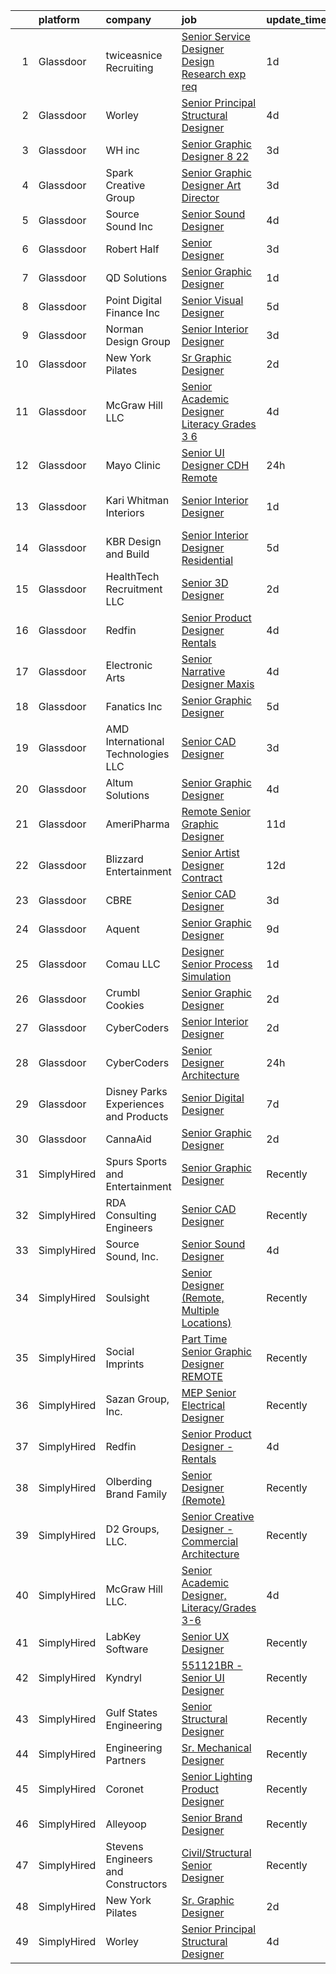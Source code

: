 

|    | platform    | company                                | job                                                                                                                                                                                                                                                                                                                                                                                                                                                                                                                                                                                                                                                                                                                                                                                                                                                                                                                                                                                                                                                                                                                                                                                                                                                                                                                                                                                   | update_time   | location               |
|---:|:------------|:---------------------------------------|:--------------------------------------------------------------------------------------------------------------------------------------------------------------------------------------------------------------------------------------------------------------------------------------------------------------------------------------------------------------------------------------------------------------------------------------------------------------------------------------------------------------------------------------------------------------------------------------------------------------------------------------------------------------------------------------------------------------------------------------------------------------------------------------------------------------------------------------------------------------------------------------------------------------------------------------------------------------------------------------------------------------------------------------------------------------------------------------------------------------------------------------------------------------------------------------------------------------------------------------------------------------------------------------------------------------------------------------------------------------------------------------|:--------------|:-----------------------|
|  1 | Glassdoor   | twiceasnice Recruiting                 | [Senior Service Designer  Design Research exp req ](https://www.glassdoor.com/partner/jobListing.htm?pos=111&ao=1110586&s=58&guid=00000182e33f7f2e8f905e54bb42ec42&src=GD_JOB_AD&t=SR&vt=w&ea=1&cs=1_123931d9&cb=1661669965928&jobListingId=1008097482843&cpc=48B9F4758953335C&jrtk=3-0-1gbhjuvqmklvm801-1gbhjuvr0k24j800-e0d663e7e9ee947e--6NYlbfkN0AIiLXtwtv0BDns9BiY4ItblantFozdL6jLmLxNvS8mvt4_hCZCGA9HmC46v82wF9O3pUtOMMPsd9VQ-rcZOSNJOqF8bE3HgafB-vpR2ycqJsC2VD3jJ3B53I60K52YrkjFxUmsv7GEe7oSmTIsZvsP7j81o20ZmCW-IOMesJanGNlwcGp_mdYiQB8mC9C4KCt3rb4q6zOQB21DejqFovZzIwMF7sqTAgRkLWAjcEbONFsZk8nH4LfMBiuG5u-15QpqT9JWMdlspT32K03hlbdWedxYNrRvjOlaULPRwEoG9sZoqxhSjNgO_vVbi00e8thKOxNEhOVJHvttc_aYi-YlXf9BFx2PP_ZJ4P37Y1NFWAO5m76aiW02m2mr9o1fX1H9NkvYtWZSiRB2wbemZzz63fAwGOQNRtHK6o2o8zcA8YqpGdJGGSW0f0BxXOl6VW1nUdZYP-PI5meZXlYG_2ieLDQgbsnS8apeX5BFfSn2prt37EsimXtLQ35Fhmmxfcd40bxvsUOjw5__YFqDb-dH)                                                                                                                                                                                                                                                                                                                                                                                                                                                                          | 1d            | New York State         |
|  2 | Glassdoor   | Worley                                 | [Senior Principal Structural Designer](https://www.glassdoor.com/partner/jobListing.htm?pos=119&ao=1136043&s=58&guid=00000182e33f7f2e8f905e54bb42ec42&src=GD_JOB_AD&t=SR&vt=w&cs=1_b08a2bd9&cb=1661669965929&jobListingId=1008088587444&jrtk=3-0-1gbhjuvqmklvm801-1gbhjuvr0k24j800-495efa6f3e6025cd-)                                                                                                                                                                                                                                                                                                                                                                                                                                                                                                                                                                                                                                                                                                                                                                                                                                                                                                                                                                                                                                                                                 | 4d            | Houston, TX            |
|  3 | Glassdoor   | WH inc                                 | [Senior Graphic Designer 8 22](https://www.glassdoor.com/partner/jobListing.htm?pos=120&ao=1136043&s=58&guid=00000182e33f7f2e8f905e54bb42ec42&src=GD_JOB_AD&t=SR&vt=w&ea=1&cs=1_200885e6&cb=1661669965929&jobListingId=1008091792613&jrtk=3-0-1gbhjuvqmklvm801-1gbhjuvr0k24j800-a4c2e29ffe14dcba-)                                                                                                                                                                                                                                                                                                                                                                                                                                                                                                                                                                                                                                                                                                                                                                                                                                                                                                                                                                                                                                                                                    | 3d            | Seattle, WA            |
|  4 | Glassdoor   | Spark Creative Group                   | [Senior Graphic Designer Art Director](https://www.glassdoor.com/partner/jobListing.htm?pos=110&ao=1110586&s=58&guid=00000182e33f7f2e8f905e54bb42ec42&src=GD_JOB_AD&t=SR&vt=w&ea=1&cs=1_d1a20dc6&cb=1661669965928&jobListingId=1008092367670&cpc=6FC5BA77C9A4CD78&jrtk=3-0-1gbhjuvqmklvm801-1gbhjuvr0k24j800-c2d8a606fc96234c--6NYlbfkN0BBGG9LMNqL16EzDx9S3nKk4b6IwprgSJginr0DZD_oW5yEAmn-tqn_d3atlY61JjEJCcIRxV4iQa-5Q8wcqhKLSJ83lrYLdPS0OtImIl9V7CVmTWNWVztfQoKFteSfQqqO4YIg2T7lUUZxXKsBUHr9DNnnOqat7-ICRDskTAeC3vvLmHfQz_Sb97qJvvExAhC2mHskjJr542PgYzghtscUhBK2Dcp3cjY20XjeT052WL8TY1EZyfODmN7qS03RrVEhsv85sa3S6XcbaR_mR4sBtgZyYyh59zV87VpOFbfOUnnbHyF1ZPkoUVfUh7QY8YPx88ERCfWKezPXpmhonR8HCvHy_D_803H50nTLa2DMEAHk2YEqPHbKWlukpgFboA4Oy3eR9ZhI6slsVNVcRs5cnZF_lNSDVx2J_V0lL-Gb1-oqYhLtgMJmAE1uFOFws2R0alioFCgz1JlbMsw_kpg33pNntY_OfuF3pppo4DXfp6JybHGXUbGwY6XeBtxMTps%3D)                                                                                                                                                                                                                                                                                                                                                                                                                                                                                                         | 3d            | Florida                |
|  5 | Glassdoor   | Source Sound  Inc                      | [Senior Sound Designer](https://www.glassdoor.com/partner/jobListing.htm?pos=116&ao=1136043&s=58&guid=00000182e33f7f2e8f905e54bb42ec42&src=GD_JOB_AD&t=SR&vt=w&ea=1&cs=1_3cebf22b&cb=1661669965929&jobListingId=1008089350796&jrtk=3-0-1gbhjuvqmklvm801-1gbhjuvr0k24j800-b47b731b9588a909-)                                                                                                                                                                                                                                                                                                                                                                                                                                                                                                                                                                                                                                                                                                                                                                                                                                                                                                                                                                                                                                                                                           | 4d            | Remote                 |
|  6 | Glassdoor   | Robert Half                            | [Senior Designer](https://www.glassdoor.com/partner/jobListing.htm?pos=114&ao=1110586&s=58&guid=00000182e33f7f2e8f905e54bb42ec42&src=GD_JOB_AD&t=SR&vt=w&ea=1&cs=1_74317192&cb=1661669965929&jobListingId=1008091743697&cpc=654405A9B1E0A9F5&jrtk=3-0-1gbhjuvqmklvm801-1gbhjuvr0k24j800-90eb036b1acf2a4c--6NYlbfkN0CpzDdaQkua3np5pkmj49lKioZwmwxQ-yx5plwbYmV_M5St0DD8rCm1QOzbrT0uKPjLiNpyd1pGxRR2DWvkbBavdBU8cubWW7s79_0pBjaN6MYZa6sYebPsf7f67_qjqQMYnOnPJc1426aGRbM3p-EnrboTyK0iAAhqlrT90mL84f9p5I-gmqDyKMULyOH0yJw2quOKfC3t-9wM5bolrGYWOlr-1Lf786csPCzztWRRnJVSrK2zt5PmBD_txA77q_0luIAAci5QDJ-IhF72LQdlD-3aN9bmD224x-eLncka873esKS_HSZJJaS4L28akYPlZan_lcE9sgPVNWxZCO4PgVtNFyQjlqVIs3Aj3MIpuw-ouHk2d0MJPviyS7Z3TPBaz3erI74S-Xm84QkW5xhkXBqFZ_2vhCSnZEZcCwDKobsWT3Nol4jQQEJKk_iE1kQKrehu_HOVGZzTS5-t-zRf_o254AbWP8XWQuNMY9C9Sxtx9pobdXhEFQIjxW8c1ffazJxty1eRWPT1qsmaTqv9nf9e8CxpoW2Ugq8_fbLh4Eo4-X6BBi7x)                                                                                                                                                                                                                                                                                                                                                                                                                                                                            | 3d            | Minneapolis, MN        |
|  7 | Glassdoor   | QD Solutions                           | [Senior Graphic Designer](https://www.glassdoor.com/partner/jobListing.htm?pos=108&ao=1110586&s=58&guid=00000182e33f7f2e8f905e54bb42ec42&src=GD_JOB_AD&t=SR&vt=w&ea=1&cs=1_eaaab809&cb=1661669965928&jobListingId=1008097287533&cpc=21001CD36CB5FE0E&jrtk=3-0-1gbhjuvqmklvm801-1gbhjuvr0k24j800-779e22abd982fff8--6NYlbfkN0ACTeRvGRFS6hadW-07x_K1RnsIE8OdH4tufuZ5eRAiXlI_sIDJdKrGCDzNU8TfiJ9yvQZhiSJRE0dL2dZD0yYRWGZI8cDA-DExZECqiv6QlH1xQ3M5uhh6ZbgShOhuR9mB9ls38NxfT59Cn9zG8D8MliSDR86vd8CTOOc86N6YndDY-bIYZa-ml9nEcWXT3WuSLwb2kY_yeQ0vLvkgiI4ZrrseU7YmMZ36eyFYpbr_0GCSaCvqpAslVBiCl3G8dPZCedzUXuwiwD-umRRyf4nVRT6Ki7TvAcvjIJ0K6kIGwsRoUHfaiWY5lv5nkpM9wQU8VdxkqSet5hJ3KWduEXVZzi5gjk64jpVpbJ2UfP3ixoxf8snZjfr8Hx4YZU7k1n7EpIQcGoicBubZ013Va7Bm4bjM16ITQ58q1LFE1ks-s31J9FeiICrmY_Ae0YmOaEzvCg3TbuJVRcQrgYFV4-TnSEKneaKFNf0tfAC1IOV2J0owrp9obdJC-WXEtbZhjL-ovlOCwY78Iw%3D%3D)                                                                                                                                                                                                                                                                                                                                                                                                                                                                                                        | 1d            | Austin, TX             |
|  8 | Glassdoor   | Point Digital Finance  Inc             | [Senior Visual Designer](https://www.glassdoor.com/partner/jobListing.htm?pos=124&ao=1136043&s=58&guid=00000182e33f7f2e8f905e54bb42ec42&src=GD_JOB_AD&t=SR&vt=w&ea=1&cs=1_81c6483a&cb=1661669965930&jobListingId=1008086386078&jrtk=3-0-1gbhjuvqmklvm801-1gbhjuvr0k24j800-1ebc14109c6bbb65-)                                                                                                                                                                                                                                                                                                                                                                                                                                                                                                                                                                                                                                                                                                                                                                                                                                                                                                                                                                                                                                                                                          | 5d            | Palo Alto, CA          |
|  9 | Glassdoor   | Norman Design Group                    | [Senior Interior Designer](https://www.glassdoor.com/partner/jobListing.htm?pos=106&ao=1110586&s=58&guid=00000182e33f7f2e8f905e54bb42ec42&src=GD_JOB_AD&t=SR&vt=w&ea=1&cs=1_1f24aed5&cb=1661669965927&jobListingId=1008091028974&cpc=ABD31432EBADCA3A&jrtk=3-0-1gbhjuvqmklvm801-1gbhjuvr0k24j800-7cc85a13cc5e0974--6NYlbfkN0CXiONNOVKsCLPPcUoB_Bn5_1C3WxILIcgK10bB1KeCioeMr6RfpG4lcdQLJnZt1cD1vdkDVy3h_SuAgwPiraUF5n4p5jBG9v4MrQF_varX4buyL_7XEN6rILWr1u425xL1uSc4fbh-RcHN-IZ8HIPwIgbulvB8D_ZGWf_TTmJmmKApKwmwPgBMNbRbC9dUOZn8n7ysUew-Tr5Hbc2zu4fdWZpedqkHz2wU4Gb3zLV6KCI-P42cguvJqRCUP74T4iSbGq2fzc4ZyQ66CvRT4CdAtYpQDVIO_ofKeTvEmFzIgzMc7jpiYLlakvVIVJ8mRwovklfrT7D7mZWJHcghbjjLSz7AXPkK3i1pqq6rf3KRr2TijClG7PcHBl_HxHeEDGULfX5oAZ5vNAg47w4_hHXul7coN8YdOWM76VUWBpIagRIRO6H7QualrPcoduF5LiUIr7IwWMRlSRNoTmLp-HsMJybnNpKaNWvY6hydf5xuI_5p0M63OYGFryKdYmx_MgbVwJyGeMwscg%3D%3D)                                                                                                                                                                                                                                                                                                                                                                                                                                                                                                       | 3d            | Los Angeles, CA        |
| 10 | Glassdoor   | New York Pilates                       | [Sr  Graphic Designer](https://www.glassdoor.com/partner/jobListing.htm?pos=122&ao=1136043&s=58&guid=00000182e33f7f2e8f905e54bb42ec42&src=GD_JOB_AD&t=SR&vt=w&ea=1&cs=1_73aa78cc&cb=1661669965929&jobListingId=1008094773855&jrtk=3-0-1gbhjuvqmklvm801-1gbhjuvr0k24j800-38f2fed63134701e-)                                                                                                                                                                                                                                                                                                                                                                                                                                                                                                                                                                                                                                                                                                                                                                                                                                                                                                                                                                                                                                                                                            | 2d            | Remote                 |
| 11 | Glassdoor   | McGraw Hill LLC                        | [Senior Academic Designer  Literacy Grades 3 6](https://www.glassdoor.com/partner/jobListing.htm?pos=127&ao=1136043&s=58&guid=00000182e33f7f2e8f905e54bb42ec42&src=GD_JOB_AD&t=SR&vt=w&cs=1_81441d6d&cb=1661669965930&jobListingId=1008089562448&jrtk=3-0-1gbhjuvqmklvm801-1gbhjuvr0k24j800-7fc678eda5762638-)                                                                                                                                                                                                                                                                                                                                                                                                                                                                                                                                                                                                                                                                                                                                                                                                                                                                                                                                                                                                                                                                        | 4d            | Remote                 |
| 12 | Glassdoor   | Mayo Clinic                            | [Senior UI Designer   CDH   Remote](https://www.glassdoor.com/partner/jobListing.htm?pos=105&ao=1110586&s=58&guid=00000182e33f7f2e8f905e54bb42ec42&src=GD_JOB_AD&t=SR&vt=w&cs=1_6a54a7c1&cb=1661669965927&jobListingId=1008098136479&cpc=76BDADE3D6D9A820&jrtk=3-0-1gbhjuvqmklvm801-1gbhjuvr0k24j800-2ea6fd4f9497d762--6NYlbfkN0DAEceP-M7Shj5_gfKRzkCBllP1lnjH5WM5gyIsLK1tG5I7LeeaiVBc2NmkugE2pFAElwNOWomzXH3Xpn4KrYmZVurKHWvg9_M-KHPcaZlCX2lLM76ZM8bb_VqxMOu-Wxc3DShs2cYNKopDGYNqmHabbxnIUoV37OZt-LLJqh1cOjwayRhMLWAd-ak1ezKOEtxkmOzs-Jt8t4_BYn7vlwqumtV41BTpENnbLijZF1Ox8mRcnHe6oi1nIzxE2PZ9QX-SHEcNhmmiCcagP6r8o8oZKiL8KqcT-RdWzuPPb7Qr-MvwqwYTNHrHBR5PwS34VJM_LiFoQKUy5NH7WiSt8jCe3AUMXoHWAMrEBxlMvZtxXItV61laLgJzIb-zhci5bqBlBEm-TgGAcb8it16wRVjqCJuzqQze7RbE3mjote4whgjI5i3aZpgYdf8h3mlKTpT2Rhewl7d8LQ%3D%3D)                                                                                                                                                                                                                                                                                                                                                                                                                                                                                                                                                                   | 24h           | Rochester, MN          |
| 13 | Glassdoor   | Kari Whitman Interiors                 | [Senior Interior Designer](https://www.glassdoor.com/partner/jobListing.htm?pos=107&ao=1110586&s=58&guid=00000182e33f7f2e8f905e54bb42ec42&src=GD_JOB_AD&t=SR&vt=w&ea=1&cs=1_a640bac9&cb=1661669965928&jobListingId=1008096974149&cpc=25F7D4ABB6558D0F&jrtk=3-0-1gbhjuvqmklvm801-1gbhjuvr0k24j800-d2124bb94728dd07--6NYlbfkN0Cmzuva8sYmbb1GdnhNEizarazri4JOlhpDI3kaiWdnMch5hBA1-269F5QgUkLl6DlodyIG_d1qtiXvaPkWEO4Qhyf3f2yp-9z8pn-VcozWACsEK53BccCQVTrp31fffoeo_SXauX4gCky4pppakqvZuQK-vVtOdG4rIn7t20tPyB-Hu9o3U-HKwDnrbgDtTneLoEtEbdRVLeY15LpDBYG08kdN6Da82JD7TdbiZr_bIpfT361VDukaYW-C9gWPpfbu-aZkvrzPdexChxNkCfWqXeVnAlssXVrOJzUx8fhYqGCTzWtJiboEwdSvRwCVOTlHNJo1BRg1l0-3bhQ4pTLBA8RBVzSRZAtjsnw_aG58llnf46XSk4e6LZo405QYJlrqPDRoLdDkwDJjYxDV-9_8DMRRu3zBYqOeKvqx8aw9__6LR70iJhm7goN8uCXMcrRgzgV_c4JUAtaKX8UIeUpnev09sn4xvUM1hZ9MWtlaza6691MNbxmxOPtR4M2PJ4qbewEaFH51jQ%3D%3D)                                                                                                                                                                                                                                                                                                                                                                                                                                                                                                       | 1d            | Pacific Palisades, CA  |
| 14 | Glassdoor   | KBR Design and Build                   | [Senior Interior Designer   Residential](https://www.glassdoor.com/partner/jobListing.htm?pos=102&ao=1110586&s=58&guid=00000182e33f7f2e8f905e54bb42ec42&src=GD_JOB_AD&t=SR&vt=w&ea=1&cs=1_15c2cd1e&cb=1661669965927&jobListingId=1008084861924&cpc=AE7800CE93453CD7&jrtk=3-0-1gbhjuvqmklvm801-1gbhjuvr0k24j800-afed8538d421ab67--6NYlbfkN0CA-zmwsw9Pr6hntqPDPK3FwMBK-t6y3a-4PWfKCgxBBEJUBKp1FUT_tjuxSJY2pCXtTDei2QpkA-Djn7T0nXWxOZoaHIDT88B4bQzGiVXDGkMg4XVcZsxWj4o_lMfMm9uE0D0mRYtEsviglMBrJIf7WhQkAPlysIxgeYAcO4yjbcBCAlL8fZJ-BAFu89rRT4vM8XW9v-0nff6mVFb81l7kJTvpKLpTV6hZ_OUnfMPAorJlwJxLUFh8z74p7imDMpufKPmcGW0LWUTlWKbDOyOFtU4zuVsl7DQUPdQwnaw7nq03teRUJjT1PRvzgqCjt5Pytv85YtKsYbqaMr5OFq27oDofV34NWJQUgZjblJvi_3H4Hvt_N6lRDkI8wJxiGLPoI72xAQw--a_o-0L5v40TLmVwOM-v9fwTUFcNyXz1SjWKrp32LV-3ZsOFbuthMpz6PAa-hXEAk_l2UFqhSAA92zwFV9T5-nFHaHbnyConzZKuUhB1juglyLoK5fGAsb-6AOQkW1N1c88B7kYFlYIM_uvU2cjhcqo%3D)                                                                                                                                                                                                                                                                                                                                                                                                                                                                       | 5d            | New York, NY           |
| 15 | Glassdoor   | HealthTech Recruitment  LLC            | [Senior 3D Designer](https://www.glassdoor.com/partner/jobListing.htm?pos=101&ao=1110586&s=58&guid=00000182e33f7f2e8f905e54bb42ec42&src=GD_JOB_AD&t=SR&vt=w&ea=1&cs=1_c9a70c5b&cb=1661669965927&jobListingId=1008093438529&cpc=0816185175F80A58&jrtk=3-0-1gbhjuvqmklvm801-1gbhjuvr0k24j800-749726a22f9ba161--6NYlbfkN0AnfBpo8791XiAuuIhe2fb7zqFULKdiy-bwTMe7IHnBtSxpLK8o2IidgaozicMSLTO-O8wam9YoHiCrdEXNkBJyJzYS20w3ridHJnIf8sAyucONHFi_ZLsg2dru_sdKIjifz6sozW-TQ477cAhIL0eUIjWEOz55Td0hHWrRYbwmNnLy7cPF5XFNY8WS9ILpt2JuQGe65S6ZXgOhhgJnRNA3S7sBJxYcaaWZPqS0thymc3Oa9vdL8AsTT13V8M4y5rMGhP_qtmr1gd2Ai120z9SZbioXh-8y7OpLqxB0GmZQTbJ3_1VjSK5hA7viNiax5sc8eguwoTOWJSBr2sWJEURq8uFomsf0i3xXHzlFcUrx3qEI50L-jwXR_o9UNFcacEwA74nXwxhdq_aYH4gHe3gP-IoyzfwemJjQouUR1ion7HJzbn-Jyx9JBgTlUfQ2TdZOUhHP4To7dp933FB-J18ktrp1tg4T7XImxQRLKEJPs_liYkn_aZ1oT-9pFJCZ0otuxk53N9v28A%3D%3D)                                                                                                                                                                                                                                                                                                                                                                                                                                                                                                             | 2d            | Minneapolis, MN        |
| 16 | Glassdoor   | Redfin                                 | [Senior Product Designer   Rentals](https://www.glassdoor.com/partner/jobListing.htm?pos=118&ao=1136043&s=58&guid=00000182e33f7f2e8f905e54bb42ec42&src=GD_JOB_AD&t=SR&vt=w&cs=1_7e775182&cb=1661669965929&jobListingId=1008089184207&jrtk=3-0-1gbhjuvqmklvm801-1gbhjuvr0k24j800-6be6802fc110f483-)                                                                                                                                                                                                                                                                                                                                                                                                                                                                                                                                                                                                                                                                                                                                                                                                                                                                                                                                                                                                                                                                                    | 4d            | Remote                 |
| 17 | Glassdoor   | Electronic Arts                        | [Senior Narrative Designer   Maxis](https://www.glassdoor.com/partner/jobListing.htm?pos=129&ao=1136043&s=58&guid=00000182e33f7f2e8f905e54bb42ec42&src=GD_JOB_AD&t=SR&vt=w&cs=1_99549e1e&cb=1661669965930&jobListingId=1008089715957&jrtk=3-0-1gbhjuvqmklvm801-1gbhjuvr0k24j800-5bfe80f586e8c937-)                                                                                                                                                                                                                                                                                                                                                                                                                                                                                                                                                                                                                                                                                                                                                                                                                                                                                                                                                                                                                                                                                    | 4d            | Redwood City, CA       |
| 18 | Glassdoor   | Fanatics Inc                           | [Senior Graphic Designer](https://www.glassdoor.com/partner/jobListing.htm?pos=126&ao=1136043&s=58&guid=00000182e33f7f2e8f905e54bb42ec42&src=GD_JOB_AD&t=SR&vt=w&cs=1_77737f05&cb=1661669965930&jobListingId=1008086028145&jrtk=3-0-1gbhjuvqmklvm801-1gbhjuvr0k24j800-15e2c481f8aaeea7-)                                                                                                                                                                                                                                                                                                                                                                                                                                                                                                                                                                                                                                                                                                                                                                                                                                                                                                                                                                                                                                                                                              | 5d            | Remote                 |
| 19 | Glassdoor   | AMD International Technologies  LLC    | [Senior CAD Designer](https://www.glassdoor.com/partner/jobListing.htm?pos=104&ao=1110586&s=58&guid=00000182e33f7f2e8f905e54bb42ec42&src=GD_JOB_AD&t=SR&vt=w&ea=1&cs=1_70ff6930&cb=1661669965927&jobListingId=1008091145035&cpc=31763034DC79FFE4&jrtk=3-0-1gbhjuvqmklvm801-1gbhjuvr0k24j800-931768201ae184f6--6NYlbfkN0DukAwDndutArnS8OT3znlJ-TW2KpK_7rZjO0LfXc6UVE5AelGnR9ziPlWAPjNau8rd8NMb73d24B7ndQLt3d57jC2uHPtHuyX_n6tIwkugleKfM8_bpcteZTXMMU0HyDLuDoLNlwikPgOJqyoYENPLrL4ONxI8d_6HhscD8_Q9RMXWqp-2J9Vi7QxO9KpPOWENBodSf0rvIf6l1f3-GiaTNYZcSZvIky71ZQc_4zSwtUrdLgtcyyz_jrzGch3Q1nAgJAUk_Q0-jDiQWrnLynIhIe114pWImydFVMSh9M97IdggZ4YTl4cVylZ2ccRvaRjyN7MwE-aBUGvhZW96XxRYPtu2wPLR1kdqxPG99Jf9Nht_1v2fkbm52RumD8ZpgxE0syTJxDgwTCz2FAQeGBSWQ5yGSq4_BcIMDH1YeOsacIdfncHEpL8nbrlbKC2c1V4JQZ62c1jl6gmlAKyc6oyh8NNAomHmv0_EU2a8MSd3WdD71f1dAYQIAVsr6q6H0eKpB74GA0hHKQ%3D%3D)                                                                                                                                                                                                                                                                                                                                                                                                                                                                                                            | 3d            | Ontario, CA            |
| 20 | Glassdoor   | Altum Solutions                        | [Senior Graphic Designer](https://www.glassdoor.com/partner/jobListing.htm?pos=117&ao=1136043&s=58&guid=00000182e33f7f2e8f905e54bb42ec42&src=GD_JOB_AD&t=SR&vt=w&ea=1&cs=1_4e356d25&cb=1661669965929&jobListingId=1008088903295&jrtk=3-0-1gbhjuvqmklvm801-1gbhjuvr0k24j800-c279be3e20b8929c-)                                                                                                                                                                                                                                                                                                                                                                                                                                                                                                                                                                                                                                                                                                                                                                                                                                                                                                                                                                                                                                                                                         | 4d            | Remote                 |
| 21 | Glassdoor   | AmeriPharma                            | [ Remote  Senior Graphic Designer](https://www.glassdoor.com/partner/jobListing.htm?pos=121&ao=1136043&s=58&guid=00000182e33f7f2e8f905e54bb42ec42&src=GD_JOB_AD&t=SR&vt=w&ea=1&cs=1_c9ed099d&cb=1661669965929&jobListingId=1008073273898&jrtk=3-0-1gbhjuvqmklvm801-1gbhjuvr0k24j800-12ab05c032125c72-)                                                                                                                                                                                                                                                                                                                                                                                                                                                                                                                                                                                                                                                                                                                                                                                                                                                                                                                                                                                                                                                                                | 11d           | Orange, CA             |
| 22 | Glassdoor   | Blizzard Entertainment                 | [Senior Artist Designer  Contract ](https://www.glassdoor.com/partner/jobListing.htm?pos=130&ao=1136043&s=58&guid=00000182e33f7f2e8f905e54bb42ec42&src=GD_JOB_AD&t=SR&vt=w&cs=1_b3e37ea8&cb=1661669965930&jobListingId=1008072714250&jrtk=3-0-1gbhjuvqmklvm801-1gbhjuvr0k24j800-9643d9809f78e9f6-)                                                                                                                                                                                                                                                                                                                                                                                                                                                                                                                                                                                                                                                                                                                                                                                                                                                                                                                                                                                                                                                                                    | 12d           | Santa Monica, CA       |
| 23 | Glassdoor   | CBRE                                   | [Senior CAD Designer](https://www.glassdoor.com/partner/jobListing.htm?pos=125&ao=1136043&s=58&guid=00000182e33f7f2e8f905e54bb42ec42&src=GD_JOB_AD&t=SR&vt=w&cs=1_29347ed9&cb=1661669965930&jobListingId=1008091509298&jrtk=3-0-1gbhjuvqmklvm801-1gbhjuvr0k24j800-a0bdccbf10fd5fdb-)                                                                                                                                                                                                                                                                                                                                                                                                                                                                                                                                                                                                                                                                                                                                                                                                                                                                                                                                                                                                                                                                                                  | 3d            | Remote                 |
| 24 | Glassdoor   | Aquent                                 | [Senior Graphic Designer](https://www.glassdoor.com/partner/jobListing.htm?pos=113&ao=1110586&s=58&guid=00000182e33f7f2e8f905e54bb42ec42&src=GD_JOB_AD&t=SR&vt=w&cs=1_cc68b7e7&cb=1661669965928&jobListingId=1008079523530&cpc=F41FEAB56D215062&jrtk=3-0-1gbhjuvqmklvm801-1gbhjuvr0k24j800-08883b88a8db71b3--6NYlbfkN0DMrcEu7yrtATojKJA7cEzGQ3FdRGWLh0CZQInL4ECGI9gD0Wolx9R2v-Aex0-GK06A2fMJB6yTHxzk6oxxKY-DZBHMYGbnspwqQX60Xej05qq8TCr2PeJ6NLd-X2UfUXg_IvWTX_LcDISePaBgPm4PMhJQjQQLUuk-w9p0dh06yEn4BNR41ECejfDbA3giEzEFZ4KeleiDJLVlcj_FSNT2eCBGrGdvg12yUBKiXX1wlFB-_k734Uvs1Vms2X4GBBbp4XbPz4q0-rX7rjkS_ThKVjAbX6E8NyjoffsZom5xYcK5mZzoz8X23NzayrOxQKPr0-43jH_GWUq4PXasGfPs5vULtu0FoHl5yTILKeTUwzwefjAfqypFSqudcabovm-GLCncVrFPCrC3M9YbrqIt-W-Z4CLz6sLhJcZpvQgFOdZVsAsL92vYYGR7rK0LIS-aOmMGiObsiw%3D%3D)                                                                                                                                                                                                                                                                                                                                                                                                                                                                                                                                                                             | 9d            | Atlanta, GA            |
| 25 | Glassdoor   | Comau LLC                              | [Designer Senior Process Simulation](https://www.glassdoor.com/partner/jobListing.htm?pos=109&ao=1110586&s=58&guid=00000182e33f7f2e8f905e54bb42ec42&src=GD_JOB_AD&t=SR&vt=w&cs=1_ef4e63b7&cb=1661669965928&jobListingId=1008097247545&cpc=9DC6E4D8324653EE&jrtk=3-0-1gbhjuvqmklvm801-1gbhjuvr0k24j800-e81d66b070fe9a9b--6NYlbfkN0DbM4wYFu_sdyoYS2kWR1t0mwynfixhxc9U_5Iqec7kGHjHGYw-EY3xtQoD0M-HENDrNtoptJMA7XsvK2XE7A1ap9H2pTv0XqEV9mVmFK78nXB5j-4HqqUdn3gMdY_18VGNs32-FZtiZXGJmYJxlu47NDnIso88Y1kWk1BUrZjjo-z9xoxjjPyiL1LuIcBfFcWVn4K0m-uqL3qBJlCx4WzXT1EJxPNHgMyYnBXYT2K_Ig5VhxzccRQ6xVgKqPi5KrOfsZJ6D5xl-WXtXmg4wQJaI7qKwNodEn5bDOmFClWSkazhysrLeWTIIEQlD5VcIiBlFtolKu6wjGcgtbeLeR2hlJxZYxUbKR0d6SqFNoIra3E7ujw8VCs-7k6r6ThM9kHmh1EQMylWgUNIEoakvIvGjQc92Nxvv4l7vEyqG68p3zVi3AG0dCmwqcg3emfmRZ4yWmQ1VFqmYJwTIu63huTpgCDiqkWyzJDm-GK-727jljU1eYR--K0KGRNnYtT4b91s2wvJogJZZ9JD6OHLGWds2vHhUZq7Mc7rWNnHYqHZn7Dq6JEWbu_Y)                                                                                                                                                                                                                                                                                                                                                                                                                                                              | 1d            | Southfield, MI         |
| 26 | Glassdoor   | Crumbl Cookies                         | [Senior Graphic Designer](https://www.glassdoor.com/partner/jobListing.htm?pos=128&ao=1136043&s=58&guid=00000182e33f7f2e8f905e54bb42ec42&src=GD_JOB_AD&t=SR&vt=w&ea=1&cs=1_fef3606d&cb=1661669965930&jobListingId=1008093732515&jrtk=3-0-1gbhjuvqmklvm801-1gbhjuvr0k24j800-ae56ac6eb9b890a9-)                                                                                                                                                                                                                                                                                                                                                                                                                                                                                                                                                                                                                                                                                                                                                                                                                                                                                                                                                                                                                                                                                         | 2d            | Lindon, UT             |
| 27 | Glassdoor   | CyberCoders                            | [Senior Interior Designer](https://www.glassdoor.com/partner/jobListing.htm?pos=112&ao=1110586&s=58&guid=00000182e33f7f2e8f905e54bb42ec42&src=GD_JOB_AD&t=SR&vt=w&ea=1&cs=1_54b4710e&cb=1661669965929&jobListingId=1008095419020&cpc=AC285F3A3ECA6BB0&jrtk=3-0-1gbhjuvqmklvm801-1gbhjuvr0k24j800-a36c39076f0945c2--6NYlbfkN0CpFJQzrgRR8WqXWK1qKKEqALWJw739KlKqr2H-MSI4eoBlI4EFrmor2FYZMP3muM0YFdWmT9tyVCzqQFlFmGcjz7pu5azffDZRCHjAun6bTHWepfvv8VmQ4WS3K54Y1Hs16wwaUlkQgkrF05UIHEoLkITqsF0alGc4chaqDAhxYgLHPrmK9peSAGtTIFDi0j6IaEwXSOR2Q1OCjXV4siDhOHmbtqgymAss1rS9LM4OzGgoYBe-DZKerZOWlXhyawpf1LrfNh9Sw2ih2CYoePBRNXL7E6y153ZjfyepukSqmoyprkctTUXbs68sGAmVLWA-WD1wq6Zm2LaoLmS3jbqhOQMPuIHvmF4gKwt7xnG4wMfv0MU6gG9LXd5pq6r-zCS-4sHg6antlKvW8qwDMD4_s-Qur97U8_lsDniAhK9Y4HH8dLKzSJBnxO5Nk2K99RbigUjx2AWhMCwLt6pc1l-edAukgh_FieHmh_Ud1dzuxgDK3ZDgSBLRj0-MWjTT99aeCgkZ3h7u-ftK2eg-V8hgsGvke70qbfWiFYHnUkfCsGFnUsHSyqkx_ahCrvvYONuivyW52dHxyiUbKjx841scf1a3YsZpFHpugQy4f9FZLETyWvufDiDVbDlfZbpzKS9XJM7EzUnAGQihHGlKzdJ1G3PfJvVqJ4kEWy7CBmqX2ZC7seF2nk-AMkauCH5EnK0Ie3p0-0UrsUHgk8SnEGJ_I2OZzTtlaXXdHW_t0OODt6u74u8Aq65-0V9A8vhHY1p70eK3gu2ADrSSSEAiUem5konDX9sRkX64SFruG7t8E6osbsNVHOqGI5wCpNzajk5Y6j6lONWXZLeKVw8WRVtxIWHIO5NQEbN3jbK2-UC-axR0mwnWjUpQ23VrSORgsUOj_FbCFgV531XwzPSQhp8RgmR9YU6h9K_EYhnQ9X1rdJJz8t0c-ydWUrBi1LSje8cwFDKxEeSWiMjMtMh7mKz_NpAooKADgg0%3D)                     | 2d            | San Diego, CA          |
| 28 | Glassdoor   | CyberCoders                            | [Senior Designer  Architecture ](https://www.glassdoor.com/partner/jobListing.htm?pos=115&ao=1110586&s=58&guid=00000182e33f7f2e8f905e54bb42ec42&src=GD_JOB_AD&t=SR&vt=w&ea=1&cs=1_38216d4d&cb=1661669965929&jobListingId=1008098674328&cpc=9908D8D4413DBB8A&jrtk=3-0-1gbhjuvqmklvm801-1gbhjuvr0k24j800-6d274e9569b44ed9--6NYlbfkN0CpFJQzrgRR8WqXWK1qKKEqALWJw739KlKqr2H-MSI4eoBlI4EFrmor2FYZMP3muM3OlDFFSZScIUXHHqEQCu8i5JVqbhojWLUwdn2ZnK_FkR6XTrgdsJVlFvWMgtUMXBbVO5gmHjFzvEVYECm2gjOM3btIPrza10GkXCREg_RvRnnCfor4-4-lDwwWFJ7r75Rvvx0G8gMm7ifDTKkRTPYuvFSztCNynZSVqxO1FKBi8MvFmDw1rlc_bIcAAdUdKHYwaNN1Hjw2YRkhtC69mIWZD0iBAvz57i4u0cWcPr-ZJvuOSHqUCZvYaLymUAbVabe29pefvAxfLEnwODXKAdThWB-4pjp4airB2eW0GWsJ3J3jzo2VYq7NUU-OVabpANXCCjz0MVf7N9XSAiXosZ4rYc0Ea9IHRAkrwmXpVHBDRASGa34155ZUT80E9txpF6LVDSoBSTJR5ymrZWYQJtnjQLHvlYf0LswzAd8u0OlunQdm3V6LiThB8AH4ndclND85xt0nYtJrrvf3Fb-bEN68Pt51qJNlejM4lH8OnJWaNFa1IdbtyAm8Y3_14ACkRdQP2wzWr-bhA1vtLaaPfNKyRdmUrN8MoTEtwDvZDipa9Wlp5FBiwKpw4z61Vo_PXpSdqTF27G9KDkblOxrgEJh9Z67HuSUjo74q-a0gMIR3YsHUTLG6TgO36R33Hh1ur4nYbe-MYUr8a8jQ3i09L_L6hx60Cd0TfcJkB0VYzXaux37uiPv9h2zUu-Zpp58IAASGKBvaW54j0z0QYFwXq6xbHFT6xaOjSt9meoy6OxSugMkIWdX7ohXJFWKwKVwl25z2rQg0A2jRmOLAkiKyCPYbnEfQsJSRYYVAY_C1Nuw1Iq0xKQcjouh51iJ1sTIZhwO_bcIzbL_FERSpXGwsyLu7fV6zHaJLkHTP5UReUi7PJt9dB1iAbqoDYf6CCqmn7mcUVYGM6t3DlvDvoaMxAT-VXBD1Gl-JOUqKQlg5_qvrqA%3D%3D) | 24h           | Los Angeles, CA        |
| 29 | Glassdoor   | Disney Parks  Experiences and Products | [Senior Digital Designer](https://www.glassdoor.com/partner/jobListing.htm?pos=123&ao=1136043&s=58&guid=00000182e33f7f2e8f905e54bb42ec42&src=GD_JOB_AD&t=SR&vt=w&cs=1_2bf29fdd&cb=1661669965934&jobListingId=1008082492727&jrtk=3-0-1gbhjuvqmklvm801-1gbhjuvr0k24j800-9c1ab2b516d69262-)                                                                                                                                                                                                                                                                                                                                                                                                                                                                                                                                                                                                                                                                                                                                                                                                                                                                                                                                                                                                                                                                                              | 7d            | Celebration, FL        |
| 30 | Glassdoor   | CannaAid                               | [Senior Graphic Designer](https://www.glassdoor.com/partner/jobListing.htm?pos=103&ao=1110586&s=58&guid=00000182e33f7f2e8f905e54bb42ec42&src=GD_JOB_AD&t=SR&vt=w&ea=1&cs=1_9433441d&cb=1661669965927&jobListingId=1008094558864&cpc=B101C867B3EF2D75&jrtk=3-0-1gbhjuvqmklvm801-1gbhjuvr0k24j800-00e8462b0623fb0b--6NYlbfkN0BlEUO7h9oLQH_lS_HgsXuHMUHZ4iv0K-N3-E5R7X4la9Ftcy4DiTK9hYn2R-rYhePcuVwvCeGkT3iuQdISiDLO3adTyKHysXA2ICMjJ-eF6x9LctnVDR_6FP4r3GcNybXU4TlDxQ3bm0CFEjac6CIP8MEwbOYvzqIo9fBP1pBT7qqvNnEqr3z0BiWyP01Udd8rAb5iUAVCsYF8tT-7uLjYYc4gqnD5_NEd1qGnBXH5FgE2lJrY1LrzR1lF__TZyPNgp3UC-6BIQN5Np1tRDNE6Zc007xP0-XStYr9_bXg9oujlSUQovsG4rbA9aqquOu6m1TqjodDNy4J21zfu2MINn0XTTNC14KSfdEalQZ4fB6ZnovAj-M3WHmCrYyy_skpBUUP1ZYen70puI6yP1l5IO7wcsNiOgFDWNp0fYHM-i_4ejQc0EDVzRSYWGzPVw2yu4GixdTl1DaSDI7P8s1CW1F0FD7urzW0rdsA-b8RKHOfHJIGiZlvLx7JbZ42vH7qpf2umdOvONA%3D%3D)                                                                                                                                                                                                                                                                                                                                                                                                                                                                                                        | 2d            | Miami, FL              |
| 31 | SimplyHired | Spurs Sports and Entertainment         | [Senior Graphic Designer](https://www.simplyhired.com/job/B041PU2VE31Tx3Sa0nKWRjsBbPqqxa-DbAl92yAiBTEE_HecvTrxBA?q=senior+designer)                                                                                                                                                                                                                                                                                                                                                                                                                                                                                                                                                                                                                                                                                                                                                                                                                                                                                                                                                                                                                                                                                                                                                                                                                                                   | Recently      | San Antonio, TX        |
| 32 | SimplyHired | RDA Consulting Engineers               | [Senior CAD Designer](https://www.simplyhired.com/job/vENouLNEc17Izi_TDwTME8PJFtkMGYPvZMEeInCI4_VohSS3NaQ29w?q=senior+designer)                                                                                                                                                                                                                                                                                                                                                                                                                                                                                                                                                                                                                                                                                                                                                                                                                                                                                                                                                                                                                                                                                                                                                                                                                                                       | Recently      | Naples, FL             |
| 33 | SimplyHired | Source Sound, Inc.                     | [Senior Sound Designer](https://www.simplyhired.com/job/mw3datBFZnSnzm3SFniNFlYC60OHbjYX1kgvM61bk-lO-0QBaaabnQ?q=senior+designer)                                                                                                                                                                                                                                                                                                                                                                                                                                                                                                                                                                                                                                                                                                                                                                                                                                                                                                                                                                                                                                                                                                                                                                                                                                                     | 4d            | Remote                 |
| 34 | SimplyHired | Soulsight                              | [Senior Designer (Remote, Multiple Locations)](https://www.simplyhired.com/job/JEJaaHxlGZcpGcWPD0jB_0qq6d5idkCzDkCrEBCPCErNYcG6Pphj1Q?q=senior+designer)                                                                                                                                                                                                                                                                                                                                                                                                                                                                                                                                                                                                                                                                                                                                                                                                                                                                                                                                                                                                                                                                                                                                                                                                                              | Recently      | Chicago, IL            |
| 35 | SimplyHired | Social Imprints                        | [Part Time Senior Graphic Designer REMOTE](https://www.simplyhired.com/job/-zvFLBpSZsjrGLrKqmMI4i2VH5-GlD9yud5bcwzox6-3mdu-ZL9olg?q=senior+designer)                                                                                                                                                                                                                                                                                                                                                                                                                                                                                                                                                                                                                                                                                                                                                                                                                                                                                                                                                                                                                                                                                                                                                                                                                                  | Recently      | Remote                 |
| 36 | SimplyHired | Sazan Group, Inc.                      | [MEP Senior Electrical Designer](https://www.simplyhired.com/job/SwdumVZzOq8fLFZDUFgnemgvlM40NMPrA3TLPTFsBLPp6kejTdNT6g?q=senior+designer)                                                                                                                                                                                                                                                                                                                                                                                                                                                                                                                                                                                                                                                                                                                                                                                                                                                                                                                                                                                                                                                                                                                                                                                                                                            | Recently      | Seattle, WA            |
| 37 | SimplyHired | Redfin                                 | [Senior Product Designer - Rentals](https://www.simplyhired.com/job/juyxHRJA69aNxXJNzsu2se_TWcYFQM9lAvOQ-QHF68U_RFlZmRCiGg?q=senior+designer)                                                                                                                                                                                                                                                                                                                                                                                                                                                                                                                                                                                                                                                                                                                                                                                                                                                                                                                                                                                                                                                                                                                                                                                                                                         | 4d            | Remote                 |
| 38 | SimplyHired | Olberding Brand Family                 | [Senior Designer (Remote)](https://www.simplyhired.com/job/-aS5kq8Tr4c6kGP1Kw3qgmsdsNV1zr7M2eMnteX47AUW4aPsbXRQsw?q=senior+designer)                                                                                                                                                                                                                                                                                                                                                                                                                                                                                                                                                                                                                                                                                                                                                                                                                                                                                                                                                                                                                                                                                                                                                                                                                                                  | Recently      | Remote                 |
| 39 | SimplyHired | D2 Groups, LLC.                        | [Senior Creative Designer - Commercial Architecture](https://www.simplyhired.com/job/Yzphuvu4v4KIeGAg97r-GC4K2aaGuq7WuIAfSSpOBYl9P_dmzDtnLw?q=senior+designer)                                                                                                                                                                                                                                                                                                                                                                                                                                                                                                                                                                                                                                                                                                                                                                                                                                                                                                                                                                                                                                                                                                                                                                                                                        | Recently      | King of Prussia, PA    |
| 40 | SimplyHired | McGraw Hill LLC.                       | [Senior Academic Designer, Literacy/Grades 3-6](https://www.simplyhired.com/job/5Yq6-bs39d-lRkUh8JQWPX-UP1m7gNcrGKxP0EYEAsOLbysUq9UzSg?q=senior+designer)                                                                                                                                                                                                                                                                                                                                                                                                                                                                                                                                                                                                                                                                                                                                                                                                                                                                                                                                                                                                                                                                                                                                                                                                                             | 4d            | Remote                 |
| 41 | SimplyHired | LabKey Software                        | [Senior UX Designer](https://www.simplyhired.com/job/1Sb1F07gkcoYvDkxozIfGgYSpFEbxhfg058UdQNPx4izlU_I9m6Wjw?q=senior+designer)                                                                                                                                                                                                                                                                                                                                                                                                                                                                                                                                                                                                                                                                                                                                                                                                                                                                                                                                                                                                                                                                                                                                                                                                                                                        | Recently      | Washington State       |
| 42 | SimplyHired | Kyndryl                                | [551121BR - Senior UI Designer](https://www.simplyhired.com/job/ln0q34g6s9axBOm-rTUWAVtLoFSFqQUKmESbQP3-Av_kUwzfaMU9MQ?q=senior+designer)                                                                                                                                                                                                                                                                                                                                                                                                                                                                                                                                                                                                                                                                                                                                                                                                                                                                                                                                                                                                                                                                                                                                                                                                                                             | Recently      | Remote                 |
| 43 | SimplyHired | Gulf States Engineering                | [Senior Structural Designer](https://www.simplyhired.com/job/sWJd1AGBak9VNt3CPVsgwTwNrV3bBNKewzpRUnDXFBcJp5E1I2CC8Q?q=senior+designer)                                                                                                                                                                                                                                                                                                                                                                                                                                                                                                                                                                                                                                                                                                                                                                                                                                                                                                                                                                                                                                                                                                                                                                                                                                                | Recently      | Mobile, AL             |
| 44 | SimplyHired | Engineering Partners                   | [Sr. Mechanical Designer](https://www.simplyhired.com/job/6mK26TbVPN7cf3MKrDLkpKO6rjEb0XVSdxLJOTrXOrO1EpYySLpi_A?q=senior+designer)                                                                                                                                                                                                                                                                                                                                                                                                                                                                                                                                                                                                                                                                                                                                                                                                                                                                                                                                                                                                                                                                                                                                                                                                                                                   | Recently      | Las Vegas, NV          |
| 45 | SimplyHired | Coronet                                | [Senior Lighting Product Designer](https://www.simplyhired.com/job/RfGhSWtuJ_lg6SsxwQD_ajD3-LAV4Tdv2X1UfMnbVnV2FPULJvEhtw?q=senior+designer)                                                                                                                                                                                                                                                                                                                                                                                                                                                                                                                                                                                                                                                                                                                                                                                                                                                                                                                                                                                                                                                                                                                                                                                                                                          | Recently      | Totowa, NJ             |
| 46 | SimplyHired | Alleyoop                               | [Senior Brand Designer](https://www.simplyhired.com/job/Fgx5PPkChVdEufh0dlSRyNO__MIM4-Ra84xiBKPxzhKMQapq9sXNvA?q=senior+designer)                                                                                                                                                                                                                                                                                                                                                                                                                                                                                                                                                                                                                                                                                                                                                                                                                                                                                                                                                                                                                                                                                                                                                                                                                                                     | Recently      | Remote                 |
| 47 | SimplyHired | Stevens Engineers and Constructors     | [Civil/Structural Senior Designer](https://www.simplyhired.com/job/CxUaEN8dHHm_tOCkseJp1lduIx8_GlljMH0fbuFe-xzUMLzILwZKwA?q=senior+designer)                                                                                                                                                                                                                                                                                                                                                                                                                                                                                                                                                                                                                                                                                                                                                                                                                                                                                                                                                                                                                                                                                                                                                                                                                                          | Recently      | Middleburg Heights, OH |
| 48 | SimplyHired | New York Pilates                       | [Sr. Graphic Designer](https://www.simplyhired.com/job/-y0S6j2h4rvneUZ8RXjNF_qqe76Herc-WN5YApGYYT0E-YGelysWNQ?q=senior+designer)                                                                                                                                                                                                                                                                                                                                                                                                                                                                                                                                                                                                                                                                                                                                                                                                                                                                                                                                                                                                                                                                                                                                                                                                                                                      | 2d            | Remote                 |
| 49 | SimplyHired | Worley                                 | [Senior Principal Structural Designer](https://www.simplyhired.com/job/tCpmCNfC_3hPcprC-0hW9E2JWaeXFiFt2x9BoGAzyRtmm1MkbsCvKQ?q=senior+designer)                                                                                                                                                                                                                                                                                                                                                                                                                                                                                                                                                                                                                                                                                                                                                                                                                                                                                                                                                                                                                                                                                                                                                                                                                                      | 4d            | Houston, TX            |